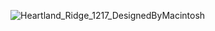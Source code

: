 ![Heartland_Ridge_1217_DesignedByMacintosh](https://github.com/user-attachments/assets/0b669e2b-4275-408a-8b7b-2f6ba10130a9)
